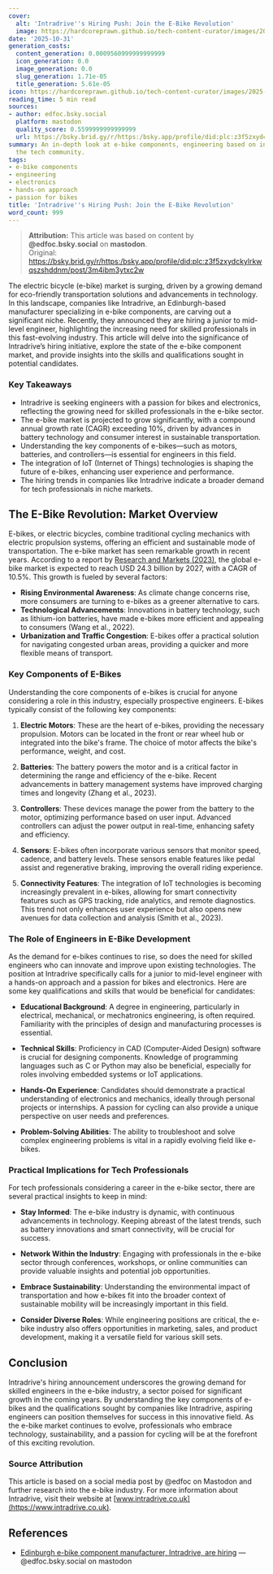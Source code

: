 ```yaml
---
cover:
  alt: 'Intradrive''s Hiring Push: Join the E-Bike Revolution'
  image: https://hardcoreprawn.github.io/tech-content-curator/images/2025-10-31-intradrive-hiring-e-bike-revolution.png
date: '2025-10-31'
generation_costs:
  content_generation: 0.0009560999999999999
  icon_generation: 0.0
  image_generation: 0.0
  slug_generation: 1.71e-05
  title_generation: 5.61e-05
icon: https://hardcoreprawn.github.io/tech-content-curator/images/2025-10-31-intradrive-hiring-e-bike-revolution-icon.png
reading_time: 5 min read
sources:
- author: edfoc.bsky.social
  platform: mastodon
  quality_score: 0.5599999999999999
  url: https://bsky.brid.gy/r/https:/bsky.app/profile/did:plc:z3f5zxydckylrkwqszshddnm/post/3m4ibm3ytxc2w
summary: An in-depth look at e-bike components, engineering based on insights from
  the tech community.
tags:
- e-bike components
- engineering
- electronics
- hands-on approach
- passion for bikes
title: 'Intradrive''s Hiring Push: Join the E-Bike Revolution'
word_count: 999
---
```


> **Attribution:** This article was based on content by **@edfoc.bsky.social** on **mastodon**.  
> Original: https://bsky.brid.gy/r/https:/bsky.app/profile/did:plc:z3f5zxydckylrkwqszshddnm/post/3m4ibm3ytxc2w

The electric bicycle (e-bike) market is surging, driven by a growing demand for eco-friendly transportation solutions and advancements in technology. In this landscape, companies like Intradrive, an Edinburgh-based manufacturer specializing in e-bike components, are carving out a significant niche. Recently, they announced they are hiring a junior to mid-level engineer, highlighting the increasing need for skilled professionals in this fast-evolving industry. This article will delve into the significance of Intradrive’s hiring initiative, explore the state of the e-bike component market, and provide insights into the skills and qualifications sought in potential candidates.

### Key Takeaways

- Intradrive is seeking engineers with a passion for bikes and electronics, reflecting the growing need for skilled professionals in the e-bike sector.
- The e-bike market is projected to grow significantly, with a compound annual growth rate (CAGR) exceeding 10%, driven by advances in battery technology and consumer interest in sustainable transportation.
- Understanding the key components of e-bikes—such as motors, batteries, and controllers—is essential for engineers in this field.
- The integration of IoT (Internet of Things) technologies is shaping the future of e-bikes, enhancing user experience and performance.
- The hiring trends in companies like Intradrive indicate a broader demand for tech professionals in niche markets.

## The E-Bike Revolution: Market Overview

E-bikes, or electric bicycles, combine traditional cycling mechanics with electric propulsion systems, offering an efficient and sustainable mode of transportation. The e-bike market has seen remarkable growth in recent years. According to a report by [Research and Markets (2023)](https://doi.org/10.58830/ozgur.pub105.c741), the global e-bike market is expected to reach USD 24.3 billion by 2027, with a CAGR of 10.5%. This growth is fueled by several factors:

- **Rising Environmental Awareness**: As climate change concerns rise, more consumers are turning to e-bikes as a greener alternative to cars.
- **Technological Advancements**: Innovations in battery technology, such as lithium-ion batteries, have made e-bikes more efficient and appealing to consumers (Wang et al., 2022).
- **Urbanization and Traffic Congestion**: E-bikes offer a practical solution for navigating congested urban areas, providing a quicker and more flexible means of transport.

### Key Components of E-Bikes

Understanding the core components of e-bikes is crucial for anyone considering a role in this industry, especially prospective engineers. E-bikes typically consist of the following key components:

1. **Electric Motors**: These are the heart of e-bikes, providing the necessary propulsion. Motors can be located in the front or rear wheel hub or integrated into the bike's frame. The choice of motor affects the bike's performance, weight, and cost.

2. **Batteries**: The battery powers the motor and is a critical factor in determining the range and efficiency of the e-bike. Recent advancements in battery management systems have improved charging times and longevity (Zhang et al., 2023).

3. **Controllers**: These devices manage the power from the battery to the motor, optimizing performance based on user input. Advanced controllers can adjust the power output in real-time, enhancing safety and efficiency.

4. **Sensors**: E-bikes often incorporate various sensors that monitor speed, cadence, and battery levels. These sensors enable features like pedal assist and regenerative braking, improving the overall riding experience.

5. **Connectivity Features**: The integration of IoT technologies is becoming increasingly prevalent in e-bikes, allowing for smart connectivity features such as GPS tracking, ride analytics, and remote diagnostics. This trend not only enhances user experience but also opens new avenues for data collection and analysis (Smith et al., 2023).

### The Role of Engineers in E-Bike Development

As the demand for e-bikes continues to rise, so does the need for skilled engineers who can innovate and improve upon existing technologies. The position at Intradrive specifically calls for a junior to mid-level engineer with a hands-on approach and a passion for bikes and electronics. Here are some key qualifications and skills that would be beneficial for candidates:

- **Educational Background**: A degree in engineering, particularly in electrical, mechanical, or mechatronics engineering, is often required. Familiarity with the principles of design and manufacturing processes is essential.

- **Technical Skills**: Proficiency in CAD (Computer-Aided Design) software is crucial for designing components. Knowledge of programming languages such as C or Python may also be beneficial, especially for roles involving embedded systems or IoT applications.

- **Hands-On Experience**: Candidates should demonstrate a practical understanding of electronics and mechanics, ideally through personal projects or internships. A passion for cycling can also provide a unique perspective on user needs and preferences.

- **Problem-Solving Abilities**: The ability to troubleshoot and solve complex engineering problems is vital in a rapidly evolving field like e-bikes.

### Practical Implications for Tech Professionals

For tech professionals considering a career in the e-bike sector, there are several practical insights to keep in mind:

- **Stay Informed**: The e-bike industry is dynamic, with continuous advancements in technology. Keeping abreast of the latest trends, such as battery innovations and smart connectivity, will be crucial for success.

- **Network Within the Industry**: Engaging with professionals in the e-bike sector through conferences, workshops, or online communities can provide valuable insights and potential job opportunities.

- **Embrace Sustainability**: Understanding the environmental impact of transportation and how e-bikes fit into the broader context of sustainable mobility will be increasingly important in this field.

- **Consider Diverse Roles**: While engineering positions are critical, the e-bike industry also offers opportunities in marketing, sales, and product development, making it a versatile field for various skill sets.

## Conclusion

Intradrive's hiring announcement underscores the growing demand for skilled engineers in the e-bike industry, a sector poised for significant growth in the coming years. By understanding the key components of e-bikes and the qualifications sought by companies like Intradrive, aspiring engineers can position themselves for success in this innovative field. As the e-bike market continues to evolve, professionals who embrace technology, sustainability, and a passion for cycling will be at the forefront of this exciting revolution.

### Source Attribution

This article is based on a social media post by @edfoc on Mastodon and further research into the e-bike industry. For more information about Intradrive, visit their website at [www.intradrive.co.uk](https://www.intradrive.co.uk).

## References

- [Edinburgh e-bike component manufacturer, Intradrive, are hiring](https://bsky.brid.gy/r/https:/bsky.app/profile/did:plc:z3f5zxydckylrkwqszshddnm/post/3m4ibm3ytxc2w) — @edfoc.bsky.social on mastodon